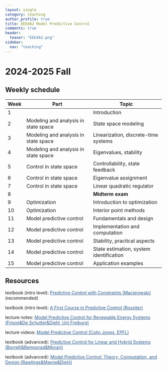 ```yaml
---
layout: single
category: teaching
author_profile: true
title: EEE462 Model Predictive Control
comments: true
header:
  teaser: "EEE462.png"
sidebar:
  nav: "teaching"
---
```


# 2024-2025 Fall

## Weekly schedule

| Week | Part | Topic |
| ------------- | ------------- | ------------- |
| 1 |  | Introduction |
| 2 | Modeling and analysis in state space | State space modeling |
| 3 | Modeling and analysis in state space | Linearization, discrete-time systems |
| 4 | Modeling and analysis in state space | Eigenvalues, stability |
| 5 | Control in state space | Controllability, state feedback |
| 6 | Control in state space | Eigenvalue assignment |
| 7 | Control in state space | Linear quadratic regulator |
| 8 |  | **Midterm exam** |
| 9 | Optimization | Introduction to optimization |
| 10 | Optimization | Interior point methods |
| 11 | Model predictive control | Fundamentals and design |
| 12 | Model predictive control | Implementation and computation |
| 13 | Model predictive control | Stability, practical aspects |
| 14 | Model predictive control | State estimation, system identification |
| 15 | Model predictive control | Application examples |

## Resources

textbook (intro level): <a href="https://www.amazon.com/Predictive-Control-Constraints-Jan-Maciejowski/dp/0201398230" style="color: #2d5a8c">Predictive Control with Constraints (Maciejowski)</a> (recommended)

textbook (intro level): <a href="https://www.amazon.com/First-Course-Predictive-Control/dp/1138099341" style="color: #2d5a8c">A First Course in Predictive Control (Rossiter)</a>

lecture notes: <a href="https://www.syscop.de/files/2023ss/MPC4RES/MPC_for_RES_script.pdf" style="color: #2d5a8c">Model Predictive Control for Renewable Energy Systems (Frison&De Schutter&Diehl, Uni Freiburg)</a>

lecture videos: <a href="https://www.youtube.com/playlist?list=PLHmHXT53cpnkpbwLqlKae0iKexM8SXKDM" style="color: #2d5a8c">Model Predictive Control (Colin Jones, EPFL)</a>

textbook (advanced): <a href="https://drive.google.com/file/d/1zaaZZjoXm73klAWfC62YlrUzujJOXUMt/view" style="color: #2d5a8c">Predictive Control for Linear and Hybrid Systems (Borrelli&Bemporad&Morari)</a>

textbook (advanced): <a href="https://sites.engineering.ucsb.edu/~jbraw/mpc/MPC-book-2nd-edition-4th-printing.pdf" style="color: #2d5a8c">Model Predictive Control: Theory, Computation, and Design (Rawlings&Mayne&Diehl)</a>
